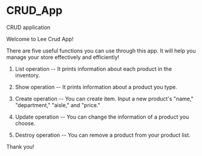 # CRUD_App
CRUD application

Welcome to Lee Crud App!

There are five useful functions you can use through this app.
It will help you manage your store effectively and efficiently!

1. List operation
-- It prints information about each product in the inventory.

2. Show operation
-- It prints information about a product you type.

3. Create operation
-- You can create item. Input a new product's "name," "department," "aisle," and "price."

4. Update operation
-- You can change the information of a product you choose.

5. Destroy operation
-- You can remove a product from your product list. 

Thank you!
